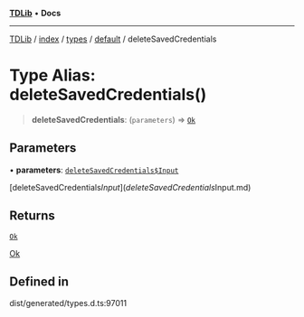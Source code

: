 [**TDLib**](../../../../../../README.md) • **Docs**

***

[TDLib](../../../../../../modules.md) / [index](../../../../../README.md) / [types](../../../README.md) / [default](../README.md) / deleteSavedCredentials

# Type Alias: deleteSavedCredentials()

> **deleteSavedCredentials**: (`parameters`) => [`Ok`](Ok.md)

## Parameters

• **parameters**: [`deleteSavedCredentials$Input`](deleteSavedCredentials$Input.md)

[deleteSavedCredentials$Input](deleteSavedCredentials$Input.md)

## Returns

[`Ok`](Ok.md)

[Ok](Ok.md)

## Defined in

dist/generated/types.d.ts:97011
